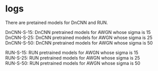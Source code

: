 # logs
There are pretained models for DnCNN and RUN.  

DnCNN-S-15: DnCNN pretrained models for AWGN whose sigma is 15  
DnCNN-S-25: DnCNN pretrained models for AWGN whose sigma is 25  
DnCNN-S-50: DnCNN pretrained models for AWGN whose sigma is 50 

RUN-S-15: RUN pretrained models for AWGN whose sigma is 15  
RUN-S-25: RUN pretrained models for AWGN whose sigma is 25  
RUN-S-50: RUN pretrained models for AWGN whose sigma is 50
